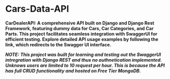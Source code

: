 # **Cars-Data-API**

**CarDealerAPI: A comprehensive API built on Django and Django Rest Framework, featuring dummy data for Cars, Car Categories, and Car Parts. This project facilitates seamless integration with SwaggerUI for efficient testing. Explore detailed API usage examples by following the link, which redirects to the Swagger UI interface.**

***NOTE: This project was built for learning and testing out the SwaggerUI intregration with Django REST and thus no authnetication implemented. Unknows users are limited to 10 request per hour. This is because the API has full CRUD functionality and hosted on Free Tier MongoDB.***
